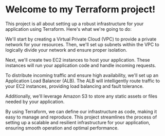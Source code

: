 # Welcome to my Terraform project! 
This project is all about setting up a robust infrastructure for your application using Terraform. Here's what we're going to do:

We'll start by creating a Virtual Private Cloud (VPC) to provide a private network for your resources. Then, we'll set up subnets within the VPC to logically divide your network and ensure proper isolation.

Next, we'll create two EC2 instances to host your application. These instances will run your application code and handle incoming requests.

To distribute incoming traffic and ensure high availability, we'll set up an Application Load Balancer (ALB). The ALB will intelligently route traffic to your EC2 instances, providing load balancing and fault tolerance.

Additionally, we'll leverage Amazon S3 to store any static assets or files needed by your application.

By using Terraform, we can define our infrastructure as code, making it easy to manage and reproduce. This project streamlines the process of setting up a scalable and resilient infrastructure for your application, ensuring smooth operation and optimal performance.